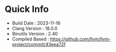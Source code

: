 # Quick Info
* Build Date : 2023-11-16
* Clang Version : 18.0.0
* Binutils Version : 2.40
* Compiled Based : https://github.com/llvm/llvm-project/commit/43eea72f
